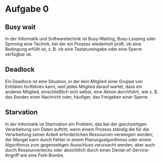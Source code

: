 # Aufgabe 0

## Busy wait

In der Informatik und Softwaretechnik ist Busy-Waiting, Busy-Looping oder Spinning eine Technik, bei der ein Prozess wiederholt prüft, ob eine Bedingung erfüllt ist, z. B. ob eine Tastatureingabe oder eine Sperre verfügbar ist.

## Deadlock

Ein Deadlock ist eine Situation, in der kein Mitglied einer Gruppe von Entitäten fortfahren kann, weil jedes Mitglied darauf wartet, dass ein anderes Mitglied, einschließlich sich selbst, eine Aktion durchführt, wie z. B. das Senden einer Nachricht oder, häufiger, das Freigeben einer Sperre.

## Starvation

In der Informatik ist Startvation ein Problem, das bei der gleichzeitigen Verarbeitung von Daten auftritt, wenn einem Prozess ständig die für die Verarbeitung seiner Arbeit erforderlichen Ressourcen verweigert werden; der Mangel kann durch Fehler in einem Planungsalgorithmus oder einem Algorithmus zum gegenseitigen Ausschluss verursacht werden, aber auch durch Ressourcenlecks oder absichtlich durch einen Denial-of-Service-Angriff wie eine Fork-Bombe.
